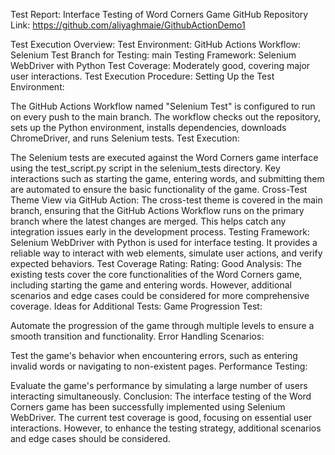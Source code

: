 Test Report: Interface Testing of Word Corners Game
GitHub Repository Link:
https://github.com/aliyaghmaie/GithubActionDemo1

Test Execution Overview:
Test Environment:
GitHub Actions Workflow: Selenium Test
Branch for Testing: main
Testing Framework: Selenium WebDriver with Python
Test Coverage: Moderately good, covering major user interactions.
Test Execution Procedure:
Setting Up the Test Environment:

The GitHub Actions Workflow named "Selenium Test" is configured to run on every push to the main branch.
The workflow checks out the repository, sets up the Python environment, installs dependencies, downloads ChromeDriver, and runs Selenium tests.
Test Execution:

The Selenium tests are executed against the Word Corners game interface using the test_script.py script in the selenium_tests directory.
Key interactions such as starting the game, entering words, and submitting them are automated to ensure the basic functionality of the game.
Cross-Test Theme View via GitHub Action:
The cross-test theme is covered in the main branch, ensuring that the GitHub Actions Workflow runs on the primary branch where the latest changes are merged. This helps catch any integration issues early in the development process.
Testing Framework:
Selenium WebDriver with Python is used for interface testing. It provides a reliable way to interact with web elements, simulate user actions, and verify expected behaviors.
Test Coverage Rating:
Rating: Good
Analysis: The existing tests cover the core functionalities of the Word Corners game, including starting the game and entering words. However, additional scenarios and edge cases could be considered for more comprehensive coverage.
Ideas for Additional Tests:
Game Progression Test:

Automate the progression of the game through multiple levels to ensure a smooth transition and functionality.
Error Handling Scenarios:

Test the game's behavior when encountering errors, such as entering invalid words or navigating to non-existent pages.
Performance Testing:

Evaluate the game's performance by simulating a large number of users interacting simultaneously.
Conclusion:
The interface testing of the Word Corners game has been successfully implemented using Selenium WebDriver. The current test coverage is good, focusing on essential user interactions. However, to enhance the testing strategy, additional scenarios and edge cases should be considered.